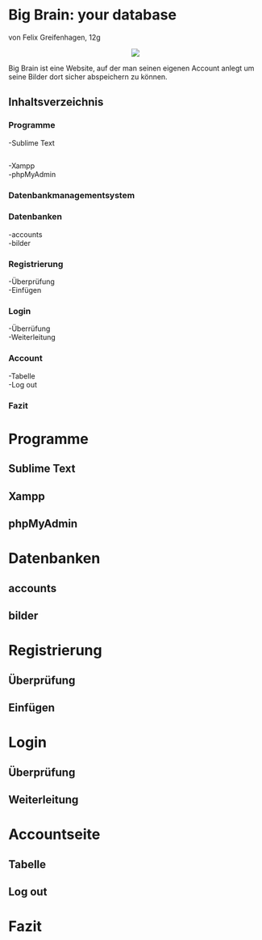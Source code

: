 # Big Brain: your database
von Felix Greifenhagen, 12g

<p align="center"><img src="http://t3n.de/news/wp-content/uploads/2010/07/symbolbild-datenbank.jpg"> </p>

Big Brain ist eine Website, auf der man seinen eigenen Account anlegt um seine Bilder dort sicher abspeichern zu können.

## Inhaltsverzeichnis

### Programme
-Sublime Text<br>
<p><img src=""></p>

-Xampp<br>
-phpMyAdmin<br>

### Datenbankmanagementsystem

### Datenbanken
-accounts<br>
-bilder<br>

### Registrierung
-Überprüfung<br>
-Einfügen<br>

### Login
-Überrüfung<br>
-Weiterleitung<br>

### Account
-Tabelle<br>
-Log out<br>

### Fazit

# Programme

## Sublime Text 

## Xampp

## phpMyAdmin

# Datenbanken

## accounts

## bilder

# Registrierung

## Überprüfung 

## Einfügen

# Login

## Überprüfung

## Weiterleitung

# Accountseite

## Tabelle

## Log out

# Fazit


















